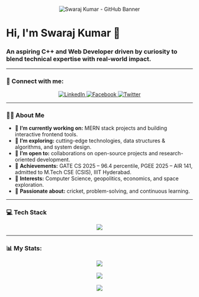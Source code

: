 <p align="center">
  <img src="https://capsule-render.vercel.app/api?type=waving&color=gradient&height=200&section=header&text=Swaraj%20Kumar&fontSize=90&animation=fadeIn&fontAlignY=35" alt="Swaraj Kumar - GitHub Banner">
</p>

# Hi, I'm Swaraj Kumar 👋

### An aspiring C++ and Web Developer driven by curiosity to blend technical expertise with real-world impact.

---

### 🤝 Connect with me:
<p align="center">
  <a href="https://www.linkedin.com/in/swaraj-kumar-60891b201/" target="_blank">
    <img src="https://img.shields.io/badge/LinkedIn-0A66C2?style=for-the-badge&logo=linkedin&logoColor=white" alt="LinkedIn">
  </a>
  <a href="https://www.facebook.com/swarajkraryan.raj" target="_blank">
    <img src="https://img.shields.io/badge/Facebook-1877F2?style=for-the-badge&logo=facebook&logoColor=white" alt="Facebook">
  </a>
  <a href="https://x.com/SWARAJK91997166" target="_blank">
    <img src="https://img.shields.io/badge/Follow-SWARAJK91997166-000000?style=for-the-badge&logo=x" alt="Twitter">
  </a>
  </p>

---

### 🙋‍♂️ About Me

- 🔭 **I’m currently working on:** MERN stack projects and building interactive frontend tools.
- 🌱 **I’m exploring:** cutting-edge technologies, data structures & algorithms, and system design.
- 👯 **I’m open to:** collaborations on open-source projects and research-oriented development.
- 🎯 **Achievements:** GATE CS 2025 – 96.4 percentile, PGEE 2025 – AIR 141, admitted to M.Tech CSE (CSIS), IIIT Hyderabad.
- 📘 **Interests:** Computer Science, geopolitics, economics, and space exploration.
- 🏏 **Passionate about:** cricket, problem-solving, and continuous learning.

---

### 💻 Tech Stack

<p align="center">
  <a href="https://skillicons.dev">
    <img src="https://skillicons.dev/icons?i=cpp,c,js,html,css,react,nodejs,git,github,vscode,ubuntu&perline=6" />
  </a>
</p>

---

### 📊 My Stats:

<p align="center">
  <a href="https://git.io/streak-stats">
    <img align="center" src="https://streak-stats.demolab.com/?user=swarajkumar001&theme=radical&hide_border=true&date_format=j%20M%5B%20Y%5D" />
  </a>
  <br><br>
  <a href="https://github.com/anuraghazra/github-readme-stats">
    <img align="center" src="https://github-readme-stats.vercel.app/api?username=swarajkumar001&show_icons=true&theme=radical&rank_icon=github" />
  </a>
  <br><br>
  <a href="https://leetcode.com/u/swaraj2416/">
    <img align="center" src="https://leetcard.jacoblin.cool/swaraj2416?theme=dark&ext=heatmap" />
  </a>
</p>
